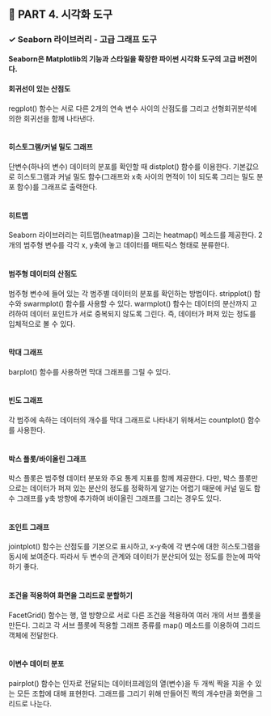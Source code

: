 <h2>📌 PART 4. 시각화 도구</h2>
<h3>✓ Seaborn 라이브러리 - 고급 그래프 도구</h3>

**Seaborn은 Matplotlib의 기능과 스타일을 확장한 파이썬 시각화 도구의 고급 버전이다.**

<h4>회귀선이 있는 산점도</h4>
regplot() 함수는 서로 다른 2개의 연속 변수 사이의 산점도를 그리고 선형회귀분석에 의한 회귀선을 함께 나타낸다.<br>
<br>

<h4>히스토그램/커널 밀도 그래프</h4>
단변수(하나의 변수) 데이터의 분포를 확인할 때 distplot() 함수를 이용한다. 기본값으로 히스토그램과 커널 밀도 함수(그래프와 x축 사이의 면적이 1이 되도록 그리는 밀도 분포 함수)를 그래프로 출력한다. <br>
<br>

<h4>히트맵</h4>
Seaborn 라이브러리는 히트맵(heatmap)을 그리는 heatmap() 메소드를 제공한다. 2개의 범주형 변수를 각각 x, y축에 놓고 데이터를 매트릭스 형태로 분류한다.  <br>
<br>

<h4>범주형 데이터의 산점도</h4>
범주형 변수에 들어 있는 각 범주별 데이터의 분포를 확인하는 방법이다. stripplot() 함수와 swarmplot() 함수를 사용할 수 있다. warmplot() 함수는 데이터의 분산까지 고려하여 데이터 포인트가 서로 중복되지 않도록 그린다. 즉, 데이터가 퍼져 있는 정도를 입체적으로 볼 수 있다. <br>
<br>

<h4>막대 그래프</h4>
barplot() 함수를 사용하면 막대 그래프를 그릴 수 있다. <br>
<br>

<h4>빈도 그래프</h4>
각 범주에 속하는 데이터의 개수를 막대 그래프로 나타내기 위해서는 countplot() 함수를 사용한다. <br>
<br>

<h4>박스 플롯/바이올린 그래프</h4>
박스 플롯은 범주형 데이터 분포와 주요 통계 지표를 함께 제공한다. 다만, 박스 플롯만으로는 데이터가 퍼져 있는 분산의 정도를 정확하게 알기는 어렵기 때문에 커널 밀도 함수 그래프를 y축 방향에 추가하여 바이올린 그래프를 그리는 경우도 있다. <br>
<br>

<h4>조인트 그래프</h4>
jointplot() 함수는 산점도를 기본으로 표시하고, x-y축에 각 변수에 대한 히스토그램을 동시에 보여준다. 따라서 두 변수의 관계와 데이터가 분산되어 있는 정도를 한눈에 파악하기 좋다. <br>
<br>

<h4>조건을 적용하여 화면을 그리드로 분할하기</h4>
FacetGrid() 함수는 행, 열 방향으로 서로 다른 조건을 적용하여 여러 개의 서브 플롯을 만든다. 그리고 각 서브 플롯에 적용할 그래프 종류를 map() 메소드를 이용하여 그리드 객체에 전달한다.  <br>
<br>

<h4>이변수 데이터 분포</h4>
pairplot() 함수는 인자로 전달되는 데이터프레임의 열(변수)을 두 개씩 짝을 지을 수 있는 모든 조합에 대해 표현한다. 그래프를 그리기 위해 만들어진 짝의 개수만큼 화면을 그리드로 나눈다.  <br>
<br>
